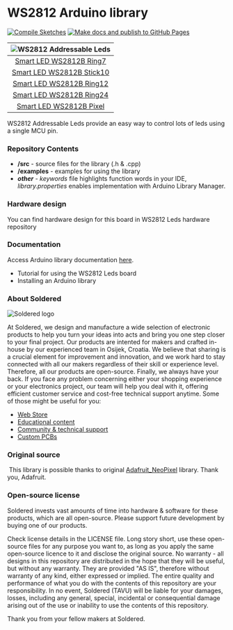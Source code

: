 # WS2812 Arduino library

[![Compile Sketches](http://github-actions.40ants.com/e-radionicacom/Soldered-WS2812-Smart-Leds-Arduino-Library/matrix.svg?branch=dev&only=Compile%20Sketches)](https://github.com/e-radionicacom/Soldered-WS2812-Smart-Leds-Arduino-Library/actions/workflows/compile_test.yml)
[![Make docs and publish to GitHub Pages](https://github.com/e-radionicacom/Soldered-WS2812-Smart-Leds-Arduino-Library/actions/workflows/make_docs.yml/badge.svg?branch=dev)](https://github.com/e-radionicacom/Soldered-WS2812-Smart-Leds-Arduino-Library/actions/workflows/make_docs.yml)

| ![WS2812 Addressable Leds](https://upload.wikimedia.org/wikipedia/commons/8/8f/Example_image.svg) |
| :-----------------------------------------------------------------------------------------------: |
| [Smart LED WS2812B Ring7](https://www.solde.red/333055)                                           |
| [Smart LED WS2812B Stick10](https://www.solde.red/333056)                                         |
| [Smart LED WS2812B Ring12](https://www.solde.red/333070)                                          |
| [Smart LED WS2812B Ring24](https://www.solde.red/333101)                                          |
| [Smart LED WS2812B Pixel](https://www.solde.red/333054)                                           |


WS2812 Addressable Leds provide an easy way to control lots of leds using a single MCU pin.

### Repository Contents
- **/src** - source files for the library (.h & .cpp)
- **/examples** - examples for using the library
- ***other*** - *keywords* file highlights function words in your IDE, *library.properties* enables implementation with Arduino Library Manager.

### Hardware design
You can find hardware design for this board in WS2812 Leds hardware repository

### Documentation

Access Arduino library documentation [here](https://github.com/e-radionicacom/Soldered-WS2812-Smart-Leds-Arduino-Library).

- Tutorial for using the WS2812 Leds board
- Installing an Arduino library

### About Soldered
![Soldered logo](https://raw.githubusercontent.com/e-radionicacom/Soldered-WS2812-Smart-Leds-Arduino-Library/dev/extras/Logo%20horizontal-2.svg)

At Soldered, we design and manufacture a wide selection of electronic products to help you turn your ideas into acts and bring you one step closer to your final project. Our products are intented for makers and crafted in-house by our experienced team in Osijek, Croatia. We believe that sharing is a crucial element for improvement and innovation, and we work hard to stay connected with all our makers regardless of their skill or experience level. Therefore, all our products are open-source. Finally, we always have your back. If you face any problem concerning either your shopping experience or your electronics project, our team will help you deal with it, offering efficient customer service and cost-free technical support anytime. Some of those might be useful for you:

- [Web Store](https://www.soldered.com)
- [Educational content](https://learn.soldered.com)
- [Community & technical support](https://community.soldered.com)
- [Custom PCBs](https://pcb.soldered.com)


### Original source
​
This library is possible thanks to original [Adafruit_NeoPixel](https://github.com/adafruit/Adafruit_NeoPixel) library. Thank you, Adafruit. 


### Open-source license
Soldered invests vast amounts of time into hardware & software for these products, which are all open-source. Please support future development by buying one of our products. 

Check license details in the LICENSE file. Long story short, use these open-source files for any purpose you want to, as long as you apply the same open-source licence to it and disclose the original source. No warranty - all designs in this repository are distributed in the hope that they will be useful, but without any warranty. They are provided "AS IS", therefore without warranty of any kind, either expressed or implied. The entire quality and performance of what you do with the contents of this repository are your responsibility. In no event, Soldered (TAVU) will be liable for your damages, losses, including any general, special, incidental or consequential damage arising out of the use or inability to use the contents of this repository. 

Thank you from your fellow makers at Soldered.

